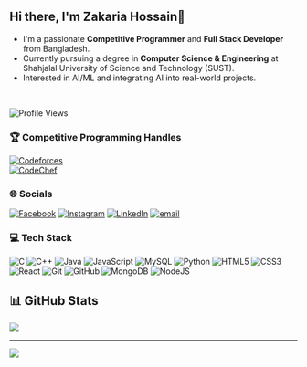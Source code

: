 ## Hi there, I'm Zakaria Hossain👋

- I'm a passionate **Competitive Programmer** and **Full Stack Developer** from Bangladesh.  
- Currently pursuing a degree in **Computer Science & Engineering** at Shahjalal University of Science and Technology (SUST).
- Interested in AI/ML and integrating AI into real-world projects.

<br>

![Profile Views](https://komarev.com/ghpvc/?username=2019331043-Zakaria)
<br>

<!---### 🌟 About Me:
🎓 Final year student. <br>💻 Experienced in competitive programming, problem solving, and algorithms.    <br>🤖 Interested in AI/ML and integrating AI into real-world projects.<br>
<br>
!-->
### 🏆 Competitive Programming Handles
[![Codeforces](https://img.shields.io/badge/Codeforces-Knight_of_Nineteen-005FFF?style=for-the-badge&logo=codeforces&logoColor=white)](https://codeforces.com/profile/Knight_of_Nineteen)  
[![CodeChef](https://img.shields.io/badge/CodeChef-Porahoto-F5C518?style=for-the-badge&logo=codechef&logoColor=white)](https://www.codechef.com/users/porahoto)
<br>
### 🌐 Socials
[![Facebook](https://img.shields.io/badge/Facebook-%231877F2.svg?logo=Facebook&logoColor=white)](https://facebook.com/porahoto) [![Instagram](https://img.shields.io/badge/Instagram-%23E4405F.svg?logo=Instagram&logoColor=white)](https://instagram.com/_n_.i_.r_.v_.a_.n_.a_) [![LinkedIn](https://img.shields.io/badge/LinkedIn-%230077B5.svg?logo=linkedin&logoColor=white)](https://linkedin.com/in/zakaria-hossain-4a6984283) [![email](https://img.shields.io/badge/Email-D14836?logo=gmail&logoColor=white)](mailto:zakaria829270@gmail.com) 
<br>


### 💻 Tech Stack
![C](https://img.shields.io/badge/c-%2300599C.svg?style=for-the-badge&logo=c&logoColor=white) ![C++](https://img.shields.io/badge/c++-%2300599C.svg?style=for-the-badge&logo=c%2B%2B&logoColor=white) ![Java](https://img.shields.io/badge/java-%23ED8B00.svg?style=for-the-badge&logo=openjdk&logoColor=white) ![JavaScript](https://img.shields.io/badge/javascript-%23323330.svg?style=for-the-badge&logo=javascript&logoColor=%23F7DF1E) ![MySQL](https://img.shields.io/badge/mysql-4479A1.svg?style=for-the-badge&logo=mysql&logoColor=white) ![Python](https://img.shields.io/badge/python-3670A0?style=for-the-badge&logo=python&logoColor=ffdd54) ![HTML5](https://img.shields.io/badge/html5-%23E34F26.svg?style=for-the-badge&logo=html5&logoColor=white) ![CSS3](https://img.shields.io/badge/css3-%231572B6.svg?style=for-the-badge&logo=css3&logoColor=white) ![React](https://img.shields.io/badge/react-%2320232a.svg?style=for-the-badge&logo=react&logoColor=%2361DAFB) ![Git](https://img.shields.io/badge/git-%23F05033.svg?style=for-the-badge&logo=git&logoColor=white) ![GitHub](https://img.shields.io/badge/github-%23121011.svg?style=for-the-badge&logo=github&logoColor=white) ![MongoDB](https://img.shields.io/badge/MongoDB-%234ea94b.svg?style=for-the-badge&logo=mongodb&logoColor=white) ![NodeJS](https://img.shields.io/badge/node.js-6DA55F?style=for-the-badge&logo=node.js&logoColor=white)

## 📊 GitHub Stats
<!-- ![](https://github-readme-stats.vercel.app/api?username=2019331043-Zakaria&theme=radical&hide_border=false&include_all_commits=true&count_private=true)<br/>
![](https://nirzak-streak-stats.vercel.app/?user=2019331043-Zakaria&theme=radical&hide_border=false)<br/>-->
![](https://github-readme-stats.vercel.app/api/top-langs/?username=2019331043-Zakaria&theme=radical&hide_border=false&include_all_commits=true&count_private=true&layout=compact)

---
[![](https://visitcount.itsvg.in/api?id=2019331043-Zakaria&icon=0&color=0)](https://visitcount.itsvg.in)

<!-- Proudly created with GPRM ( https://gprm.itsvg.in ) -->
